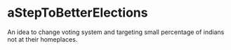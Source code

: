 # aStepToBetterElections
An idea to change voting system and targeting small percentage of indians not at their homeplaces.
